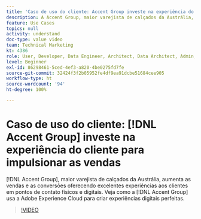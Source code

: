 ```yaml
---
title: 'Caso de uso do cliente: Accent Group investe na experiência do cliente para impulsionar as vendas'
description: A Accent Group, maior varejista de calçados da Austrália, aumenta as vendas e as conversões oferecendo excelentes experiências aos clientes em pontos de contato físicos e digitais. Veja como o Accent Group usa a Adobe Experience Cloud para criar experiências digitais perfeitas.
feature: Use Cases
topics: null
activity: understand
doc-type: value video
team: Technical Marketing
kt: 4386
role: User, Developer, Data Engineer, Architect, Data Architect, Admin, Leader
level: Beginner
exl-id: 86298461-5ced-4ef3-a820-4be0275fd7fe
source-git-commit: 32424f3f2b05952fe4df9ea91dcbe51684cee905
workflow-type: ht
source-wordcount: '94'
ht-degree: 100%

---
```


# Caso de uso do cliente: [!DNL Accent Group] investe na experiência do cliente para impulsionar as vendas

[!DNL Accent Group], maior varejista de calçados da Austrália, aumenta as vendas e as conversões oferecendo excelentes experiências aos clientes em pontos de contato físicos e digitais. Veja como a [!DNL Accent Group] usa a Adobe Experience Cloud para criar experiências digitais perfeitas.

>[!VIDEO](https://video.tv.adobe.com/v/31505/?quality=12)
